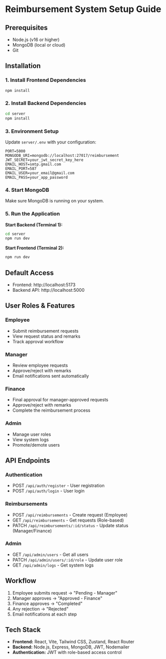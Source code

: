 # Reimbursement System Setup Guide

## Prerequisites
- Node.js (v16 or higher)
- MongoDB (local or cloud)
- Git

## Installation

### 1. Install Frontend Dependencies
```bash
npm install
```

### 2. Install Backend Dependencies
```bash
cd server
npm install
```

### 3. Environment Setup
Update `server/.env` with your configuration:
```
PORT=5000
MONGODB_URI=mongodb://localhost:27017/reimbursement
JWT_SECRET=your_jwt_secret_key_here
EMAIL_HOST=smtp.gmail.com
EMAIL_PORT=587
EMAIL_USER=your_email@gmail.com
EMAIL_PASS=your_app_password
```

### 4. Start MongoDB
Make sure MongoDB is running on your system.

### 5. Run the Application

**Start Backend (Terminal 1):**
```bash
cd server
npm run dev
```

**Start Frontend (Terminal 2):**
```bash
npm run dev
```

## Default Access
- Frontend: http://localhost:5173
- Backend API: http://localhost:5000

## User Roles & Features

### Employee
- Submit reimbursement requests
- View request status and remarks
- Track approval workflow

### Manager
- Review employee requests
- Approve/reject with remarks
- Email notifications sent automatically

### Finance
- Final approval for manager-approved requests
- Approve/reject with remarks
- Complete the reimbursement process

### Admin
- Manage user roles
- View system logs
- Promote/demote users

## API Endpoints

### Authentication
- POST `/api/auth/register` - User registration
- POST `/api/auth/login` - User login

### Reimbursements
- POST `/api/reimbursements` - Create request (Employee)
- GET `/api/reimbursements` - Get requests (Role-based)
- PATCH `/api/reimbursements/:id/status` - Update status (Manager/Finance)

### Admin
- GET `/api/admin/users` - Get all users
- PATCH `/api/admin/users/:id/role` - Update user role
- GET `/api/admin/logs` - Get system logs

## Workflow
1. Employee submits request → "Pending - Manager"
2. Manager approves → "Approved - Finance" 
3. Finance approves → "Completed"
4. Any rejection → "Rejected"
5. Email notifications at each step

## Tech Stack
- **Frontend:** React, Vite, Tailwind CSS, Zustand, React Router
- **Backend:** Node.js, Express, MongoDB, JWT, Nodemailer
- **Authentication:** JWT with role-based access control